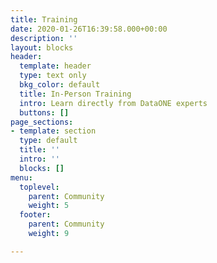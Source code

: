 ```yaml
---
title: Training
date: 2020-01-26T16:39:58.000+00:00
description: ''
layout: blocks
header:
  template: header
  type: text only
  bkg_color: default
  title: In-Person Training
  intro: Learn directly from DataONE experts
  buttons: []
page_sections:
- template: section
  type: default
  title: ''
  intro: ''
  blocks: []
menu:
  toplevel:
    parent: Community
    weight: 5
  footer:
    parent: Community
    weight: 9

---
```

